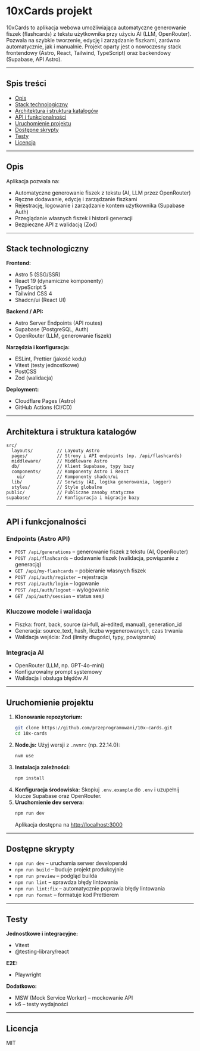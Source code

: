 
# 10xCards projekt

10xCards to aplikacja webowa umożliwiająca automatyczne generowanie fiszek (flashcards) z tekstu użytkownika przy użyciu AI (LLM, OpenRouter). Pozwala na szybkie tworzenie, edycję i zarządzanie fiszkami, zarówno automatycznie, jak i manualnie. Projekt oparty jest o nowoczesny stack frontendowy (Astro, React, Tailwind, TypeScript) oraz backendowy (Supabase, API Astro).

---

## Spis treści
- [Opis](#opis)
- [Stack technologiczny](#stack-technologiczny)
- [Architektura i struktura katalogów](#architektura-i-struktura-katalogów)
- [API i funkcjonalności](#api-i-funkcjonalności)
- [Uruchomienie projektu](#uruchomienie-projektu)
- [Dostępne skrypty](#dostępne-skrypty)
- [Testy](#testy)
- [Licencja](#licencja)

---

## Opis

Aplikacja pozwala na:
- Automatyczne generowanie fiszek z tekstu (AI, LLM przez OpenRouter)
- Ręczne dodawanie, edycję i zarządzanie fiszkami
- Rejestrację, logowanie i zarządzanie kontem użytkownika (Supabase Auth)
- Przeglądanie własnych fiszek i historii generacji
- Bezpieczne API z walidacją (Zod)

---

## Stack technologiczny

**Frontend:**
- Astro 5 (SSG/SSR)
- React 19 (dynamiczne komponenty)
- TypeScript 5
- Tailwind CSS 4
- Shadcn/ui (React UI)

**Backend / API:**
- Astro Server Endpoints (API routes)
- Supabase (PostgreSQL, Auth)
- OpenRouter (LLM, generowanie fiszek)

**Narzędzia i konfiguracja:**
- ESLint, Prettier (jakość kodu)
- Vitest (testy jednostkowe)
- PostCSS
- Zod (walidacja)

**Deployment:**
- Cloudflare Pages (Astro)
- GitHub Actions (CI/CD)

---

## Architektura i struktura katalogów

```
src/
  layouts/         // Layouty Astro
  pages/           // Strony i API endpoints (np. /api/flashcards)
  middleware/      // Middleware Astro
  db/              // Klient Supabase, typy bazy
  components/      // Komponenty Astro i React
    ui/            // Komponenty shadcn/ui
  lib/             // Serwisy (AI, logika generowania, logger)
  styles/          // Style globalne
public/            // Publiczne zasoby statyczne
supabase/          // Konfiguracja i migracje bazy
```

---

## API i funkcjonalności

### Endpoints (Astro API)

- `POST /api/generations` – generowanie fiszek z tekstu (AI, OpenRouter)
- `POST /api/flashcards` – dodawanie fiszek (walidacja, powiązanie z generacją)
- `GET /api/my-flashcards` – pobieranie własnych fiszek
- `POST /api/auth/register` – rejestracja
- `POST /api/auth/login` – logowanie
- `POST /api/auth/logout` – wylogowanie
- `GET /api/auth/session` – status sesji

### Kluczowe modele i walidacja
- Fiszka: front, back, source (ai-full, ai-edited, manual), generation_id
- Generacja: source_text, hash, liczba wygenerowanych, czas trwania
- Walidacja wejścia: Zod (limity długości, typy, powiązania)

### Integracja AI
- OpenRouter (LLM, np. GPT-4o-mini)
- Konfigurowalny prompt systemowy
- Walidacja i obsługa błędów AI

---

## Uruchomienie projektu

1. **Klonowanie repozytorium:**
   ```sh
   git clone https://github.com/przeprogramowani/10x-cards.git
   cd 10x-cards
   ```
2. **Node.js:**
   Użyj wersji z `.nvmrc` (np. 22.14.0):
   ```sh
   nvm use
   ```
3. **Instalacja zależności:**
   ```sh
   npm install
   ```
4. **Konfiguracja środowiska:**
   Skopiuj `.env.example` do `.env` i uzupełnij klucze Supabase oraz OpenRouter.
5. **Uruchomienie dev servera:**
   ```sh
   npm run dev
   ```
   Aplikacja dostępna na [http://localhost:3000](http://localhost:3000)

---

## Dostępne skrypty

- `npm run dev` – uruchamia serwer developerski
- `npm run build` – buduje projekt produkcyjnie
- `npm run preview` – podgląd builda
- `npm run lint` – sprawdza błędy lintowania
- `npm run lint:fix` – automatycznie poprawia błędy lintowania
- `npm run format` – formatuje kod Prettierem

---

## Testy

**Jednostkowe i integracyjne:**
- Vitest
- @testing-library/react

**E2E:**
- Playwright

**Dodatkowo:**
- MSW (Mock Service Worker) – mockowanie API
- k6 – testy wydajności

---

## Licencja

MIT
